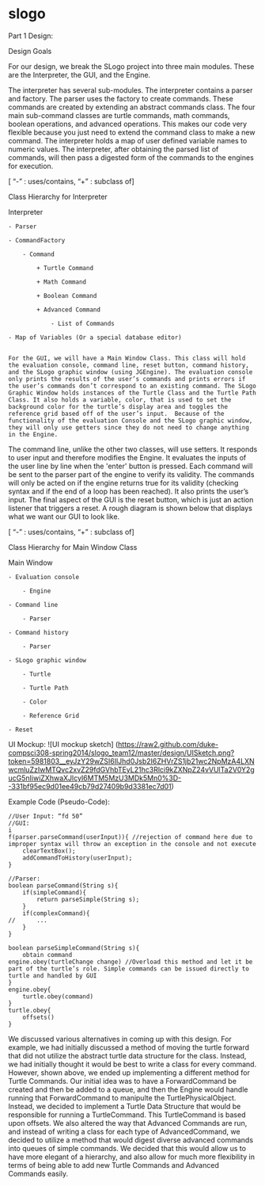 slogo
=====

Part 1 Design:

Design Goals

For our design, we break the SLogo project into three main modules. These are the Interpreter, the GUI, and the Engine.

The interpreter has several sub-modules. The interpreter contains a parser and factory. The parser uses the factory to create commands. These commands are created by extending an abstract commands class. The four main sub-command classes are turtle commands, math commands, boolean operations, and advanced operations. This makes our code very flexible because you just need to extend the command class to make a new command. The interpreter holds a map of user defined variable names to numeric values. The interpreter, after obtaining the parsed list of commands, will then pass a digested form of the commands to the engines for execution.

[ “-” : uses/contains, “+” : subclass of] 

Class Hierarchy for Interpreter

Interpreter

	- Parser

	- CommandFactory

		- Command

			+ Turtle Command

			+ Math Command

			+ Boolean Command

			+ Advanced Command

				- List of Commands

	- Map of Variables (Or a special database editor)		


	For the GUI, we will have a Main Window Class. This class will hold the evaluation console, command line, reset button, command history, and the SLogo graphic window (using JGEngine). The evaluation console only prints the results of the user’s commands and prints errors if the user’s commands don’t correspond to an existing command. The SLogo Graphic Window holds instances of the Turtle Class and the Turtle Path Class. It also holds a variable, color, that is used to set the background color for the turtle’s display area and toggles the reference grid based off of the user’s input.  Because of the functionality of the evaluation Console and the SLogo graphic window, they will only use getters since they do not need to change anything in the Engine.

The command line, unlike the other two classes, will use setters. It responds to user input and therefore modifies the Engine. It evaluates the inputs of the user line by line when the 'enter' button is pressed. Each command will be sent to the parser part of the engine to verify its validity. The commands will only be acted on if the engine returns true for its validity (checking syntax and if the end of a loop has been reached). It also prints the user’s input. The final aspect of the GUI is the reset button, which is just an action listener that triggers a reset. A rough diagram is shown below that displays what we want our GUI to look like.


[ “-” : uses/contains, “+” : subclass of]

Class Hierarchy for Main Window Class

Main Window

	- Evaluation console

		- Engine

	- Command line

		- Parser

	- Command history

		- Parser

	- SLogo graphic window

		- Turtle

		- Turtle Path

		- Color

		- Reference Grid

	- Reset

UI Mockup:
![UI mockup sketch] (https://raw2.github.com/duke-compsci308-spring2014/slogo_team12/master/design/UISketch.png?token=5981803__eyJzY29wZSI6IlJhd0Jsb2I6ZHVrZS1jb21wc2NpMzA4LXNwcmluZzIwMTQvc2xvZ29fdGVhbTEyL21hc3Rlci9kZXNpZ24vVUlTa2V0Y2gucG5nIiwiZXhwaXJlcyI6MTM5MzU3MDk5Mn0%3D--331bf95ec9d01ee49cb79d27409b9d3381ec7d01)

Example Code (Pseudo-Code):
```
//User Input: “fd 50”
//GUI:
i
f(parser.parseCommand(userInput)){ //rejection of command here due to improper syntax will throw an exception in the console and not execute
	clearTextBox();
	addCommandToHistory(userInput);
}

//Parser:
boolean parseCommand(String s){
	if(simpleCommand){
		return parseSimple(String s);
	}
	if(complexCommand){
//		...
	}
}

boolean parseSimpleCommand(String s){
	obtain command
engine.obey(turtleChange change) //Overload this method and let it be part of the turtle’s role. Simple commands can be issued directly to turtle and handled by GUI
}
engine.obey{
	turtle.obey(command)
}
turtle.obey{
	offsets()
}
```

We discussed various alternatives in coming up with this design. For example, we had initially discussed a method of moving the turtle forward that did not utilize the abstract turtle data structure for the class. Instead, we had initially thought it would be best to write a class for every command. However,  shown above, we ended up implementing a different method for Turtle Commands. Our initial idea was to have a ForwardCommand be created and then be added to a queue, and then the Engine would handle running that ForwardCommand to manipulte the TurtlePhysicalObject. Instead, we decided to implement a Turtle Data Structure that would be responsible for running a TurtleCommand. This TurtleCommand is based upon offsets. 
We also altered the way that Advanced Commands are run, and instead of writing a class for each type of AdvancedCommand, we decided to utilize a method that would digest diverse advanced commands into queues of simple commands. 
We decided that this would allow us to have more elegant of a hierarchy, and also allow for much more flexibility in terms of being able to add new Turtle Commands and Advanced Commands easily. 